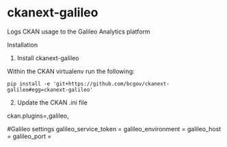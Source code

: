 # ckanext-galileo
Logs CKAN usage to the Galileo Analytics platform

Installation

1. Install ckanext-galileo 

  Within the CKAN virtualenv run the following:

    pip install -e 'git+https://github.com/bcgov/ckanext-galileo#egg=ckanext-galileo'

2. Update the CKAN .ini file

  ckan.plugins=<other plugins...>,galileo,<other plugins...>

  #Galileo settings
  galileo_service_token = <token here>
  galileo_environment = <environment name here>
  galileo_host = <collector host name here>
  galileo_port = <colector port here>
